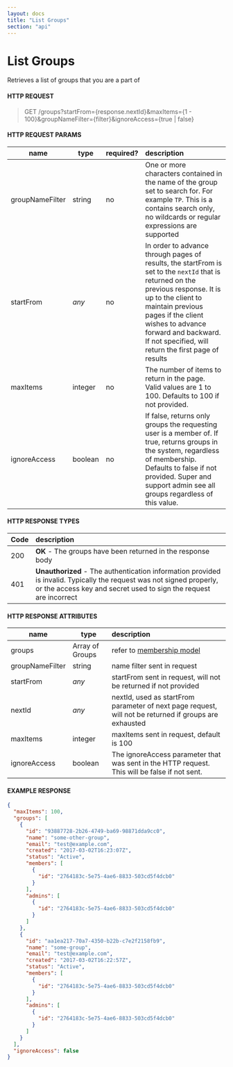 ```yaml
---
layout: docs
title: "List Groups"
section: "api"
---
```


# List Groups

Retrieves a list of groups that you are a part of

#### HTTP REQUEST

> GET /groups?startFrom={response.nextId}&maxItems={1 - 100}&groupNameFilter={filter}&ignoreAccess={true  &#124; false}

#### HTTP REQUEST PARAMS

name          | type          | required?   | description |
 ------------ | ------------- | ----------- | :---------- |
groupNameFilter    | string        | no          | One or more characters contained in the name of the group set to search for.  For example `TP`.  This is a contains search only, no wildcards or regular expressions are supported |
startFrom     | *any*         | no          | In order to advance through pages of results, the startFrom is set to the `nextId` that is returned on the previous response.  It is up to the client to maintain previous pages if the client wishes to advance forward and backward.   If not specified, will return the first page of results |
maxItems      | integer       | no          | The number of items to return in the page.  Valid values are 1 to 100. Defaults to 100 if not provided. |
ignoreAccess  | boolean       | no          | If false, returns only groups the requesting user is a member of. If true, returns groups in the system, regardless of membership. Defaults to false if not provided. Super and support admin see all groups regardless of this value. |

#### HTTP RESPONSE TYPES

Code          | description |
 ------------ | :---------- |
200           | **OK** - The groups have been returned in the response body|
401           | **Unauthorized** - The authentication information provided is invalid.  Typically the request was not signed properly, or the access key and secret used to sign the request are incorrect |

#### HTTP RESPONSE ATTRIBUTES

name          | type          | description |
 ------------ | ------------- | :---------- |
groups        | Array of Groups | refer to [membership model](membership-model.html) |
groupNameFilter    | string  | name filter sent in request |
startFrom     | *any*         | startFrom sent in request, will not be returned if not provided |
nextId        | *any*         | nextId, used as startFrom parameter of next page request, will not be returned if groups are exhausted |
maxItems      | integer       | maxItems sent in request, default is 100 |
ignoreAccess  | boolean       | The ignoreAccess parameter that was sent in the HTTP request. This will be false if not sent. |

#### EXAMPLE RESPONSE

```json
{
  "maxItems": 100,
  "groups": [
    {
      "id": "93887728-2b26-4749-ba69-98871dda9cc0",
      "name": "some-other-group",
      "email": "test@example.com",
      "created": "2017-03-02T16:23:07Z",
      "status": "Active",
      "members": [
        {
          "id": "2764183c-5e75-4ae6-8833-503cd5f4dcb0"
        }
      ],
      "admins": [
        {
          "id": "2764183c-5e75-4ae6-8833-503cd5f4dcb0"
        }
      ]
    },
    {
      "id": "aa1ea217-70a7-4350-b22b-c7e2f2158fb9",
      "name": "some-group",
      "email": "test@example.com",
      "created": "2017-03-02T16:22:57Z",
      "status": "Active",
      "members": [
        {
          "id": "2764183c-5e75-4ae6-8833-503cd5f4dcb0"
        }
      ],
      "admins": [
        {
          "id": "2764183c-5e75-4ae6-8833-503cd5f4dcb0"
        }
      ]
    }
  ],
  "ignoreAccess": false
}
```
